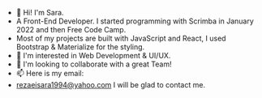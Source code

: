 - 👋 Hi! I'm Sara. 
- A Front-End Developer. I started programming with Scrimba in January 2022 and then Free Code Camp. 
- Most of my projects are built with JavaScript and React, I used Bootstrap & Materialize for the styling.
- 👀 I'm interested in Web Development & UI/UX.
- 💞️ I'm looking to collaborate with a great Team!
- 📫 Here is my email:
- rezaeisara1994@yahoo.com
I will be glad to contact me.

